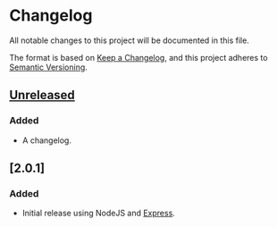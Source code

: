 # Changelog
All notable changes to this project will be documented in this file.

The format is based on [Keep a Changelog](https://keepachangelog.com/en/1.0.0/),
and this project adheres to [Semantic Versioning](https://semver.org/spec/v2.0.0.html).

## [Unreleased]
### Added
- A changelog.

## [2.0.1]
### Added
- Initial release using NodeJS and [Express](https://expressjs.com/).

[Unreleased]: https://github.com/chriscamicas/girr/compare/v2.0.1...HEAD
